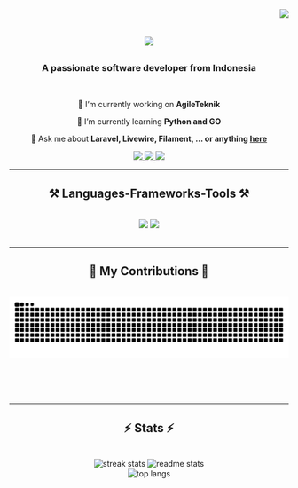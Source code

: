 <img align="right" src="https://visitor-badge.laobi.icu/badge?page_id=MaritsIkmalY.MaritsIkmalY" />

<h1 align="center">
    <img src="https://readme-typing-svg.herokuapp.com/?font=Righteous&size=35&center=true&vCenter=true&width=500&height=70&duration=4000&lines=Hi+There!+👋;+I'm+Ikmal!;" />
</h1>

<h3 align="center">A passionate software developer from Indonesia</h3>

<br/>

<div align="center">
 
 🔭 I’m currently working on **AgileTeknik**
 
 🌱 I’m currently learning **Python and GO**

💬 Ask me about **Laravel, Livewire, Filament, ... or anything [here](https://github.com/MaritsIkmalY/MaritsIkmalY/issues)**

 </div>
 
<div align="center"> 
  <a href="mailto:maritsikmaly@gmail.com">
    <img src="https://img.shields.io/badge/Gmail-333333?style=for-the-badge&logo=gmail&logoColor=red" />
  </a>
  <a href="https://linkedin.com/in/maritsikmalyasin" target="_blank">
    <img src="https://img.shields.io/badge/LinkedIn-0077B5?style=for-the-badge&logo=linkedin&logoColor=white" target="_blank" />
  </a>
  <a href="https://drive.google.com/file/d/1-gLMEL0pLCwu1VKiZQEtOtsx3-axGIDm/view?usp=sharing" target="_blank">
     <img src="https://img.shields.io/badge/Portfolio-FF5722?style=for-the-badge&logo=todoist&logoColor=white" target="_blank" /> <!-- sqlite, safari, google-chrome are other good icon options -->
  </a>
</div>

 <hr/>
 
<h2 align="center">⚒️ Languages-Frameworks-Tools ⚒️</h2>
<br/>
<div align="center">
    <img src="https://go-skill-icons.vercel.app/api/icons?i=laravel,livewire,filament,html,css,vscode,github,figma,git,tailwind" />
    <img src="https://skillicons.dev/icons?i=flutter,nodejs,python,javascript,typescript,express,c,java,nextjs,mysql,flask" /><br>
</div>

<br/>
<hr/>

<div align="center">
  <h2>🐍 My Contributions 🐍</h2>
  <br>
  <img alt="snake eating my contributions" src="https://raw.githubusercontent.com/MaritsIkmalY/MaritsIkmalY/output/github-contribution-grid-snake.svg" />
  
  <br/><br/><br/>
</div>

<hr/>

<h2 align="center">⚡ Stats ⚡</h2>
<br>
<div align=center>
  <img width=390 src="https://github-readme-streak-stats-MaritsIkmalY.vercel.app/?user=MaritsIkmalY&count_private=true&theme=react&border_radius=10" alt="streak stats"/>
  <img width=390 src="https://github-readme-stats-MaritsIkmalY.vercel.app/api?username=MaritsIkmalY&count_private=true&show_icons=true&theme=react&rank_icon=github&border_radius=10" alt="readme stats" />
  <br/>
  <img width=325 align="center" src="https://github-readme-stats-MaritsIkmalY.vercel.app/api/top-langs/?username=MaritsIkmalY&hide=HTML&langs_count=8&layout=compact&theme=react&border_radius=10&size_weight=0.5&count_weight=0.5&exclude_repo=github-readme-stats" alt="top langs" />
</div>

<br/><br/>
